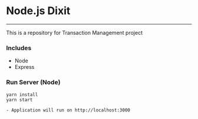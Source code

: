# Node.js Dixit

---

This is a repository for Transaction Management project

### Includes

- Node
- Express

### Run Server (Node)

```
yarn install
yarn start
```

```
- Application will run on http://localhost:3000
```
